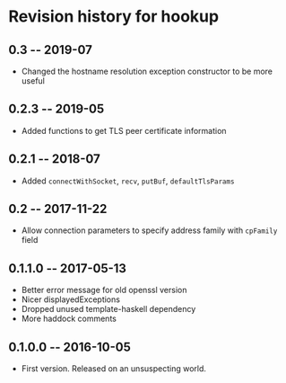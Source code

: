# Revision history for hookup

## 0.3 -- 2019-07

* Changed the hostname resolution exception constructor to be more useful

## 0.2.3 -- 2019-05

* Added functions to get TLS peer certificate information

## 0.2.1 -- 2018-07

* Added `connectWithSocket`, `recv`, `putBuf`, `defaultTlsParams`

## 0.2 -- 2017-11-22

* Allow connection parameters to specify address family with `cpFamily` field

## 0.1.1.0  -- 2017-05-13

* Better error message for old openssl version
* Nicer displayedExceptions
* Dropped unused template-haskell dependency
* More haddock comments

## 0.1.0.0  -- 2016-10-05

* First version. Released on an unsuspecting world.
